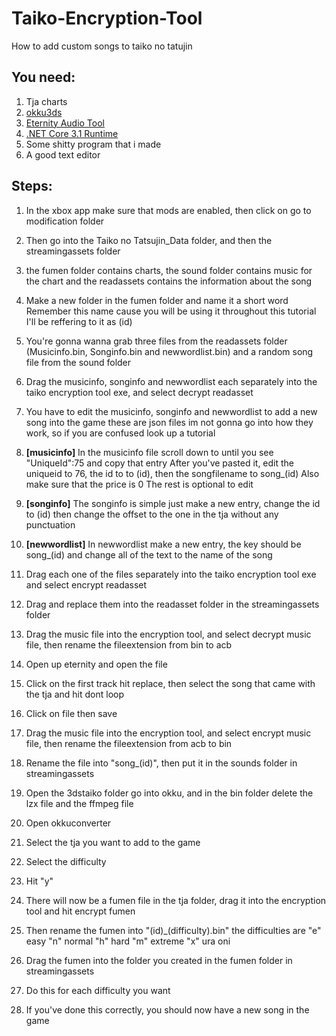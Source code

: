 # Taiko-Encryption-Tool
How to add custom songs to taiko no tatujin

## You need:
1. Tja charts
2. [okku3ds](https://www.teampapafox.org/projects/okku3ds.html)
3. [Eternity Audio Tool](https://animegamemods.net/thread/618/)
4. [.NET Core 3.1 Runtime](https://dotnet.microsoft.com/en-us/download/dotnet/3.1/runtime)
5. Some shitty program that i made
6. A good text editor

## Steps:
1. In the xbox app make sure that mods are enabled, then click on go to modification folder

2. Then go into the Taiko no Tatsujin_Data folder, and then the streamingassets folder

3. the fumen folder contains charts, the sound folder contains music 
for the chart and the readassets contains the information about the song

4. Make a new folder in the fumen folder and name it a short word
Remember this name cause you will be using it throughout this tutorial
I'll be reffering to it as (id)

5. You're gonna wanna grab three files from the readassets folder
(Musicinfo.bin, Songinfo.bin and newwordlist.bin)
and a random song file from the sound folder

6. Drag the musicinfo, songinfo and newwordlist each separately into
the taiko encryption tool exe, and select decrypt readasset

7. You have to edit the musicinfo, songinfo and newwordlist to add a new song into the game
these are json files im not gonna go into how they work, so if you are confused look up a tutorial

8. **[musicinfo]**
In the musicinfo file scroll down to until you see "UniqueId":75 and copy that entry
After you've pasted it, edit the uniqueid to 76, the id to to (id), then the songfilename to song_(id)
Also make sure that the price is 0
The rest is optional to edit

9. **[songinfo]**
The songinfo is simple just make a new entry, change the id to (id)
then change the offset to the one in the tja without any punctuation

10. **[newwordlist]**
In newwordlist make a new entry, the key should be song_(id) and change all of the text to the name of the song

11. Drag each one of the files separately into the taiko encryption tool exe and select encrypt readasset

12. Drag and replace them into the readasset folder in the streamingassets folder

13. Drag the music file into the encryption tool, and select decrypt music file, then
rename the fileextension from bin to acb

14. Open up eternity and open the file

15. Click on the first track hit replace, then select the song that came with the tja and hit dont loop

16. Click on file then save

17. Drag the music file into the encryption tool, and select encrypt music file, then
rename the fileextension from acb to bin

18. Rename the file into "song_(id)", then put it in the sounds folder in streamingassets

19. Open the 3dstaiko folder go into okku, and in the bin folder delete the lzx file and the ffmpeg file

20. Open okkuconverter

21. Select the tja you want to add to the game

22. Select the difficulty

23. Hit "y"

24. There will now be a fumen file in the tja folder, drag it into the encryption tool and hit encrypt fumen

25. Then rename the fumen into "(id)_(difficulty).bin" the difficulties are "e" easy "n" normal "h" hard "m" extreme "x" ura oni

26. Drag the fumen into the folder you created in the fumen folder in streamingassets

27. Do this for each difficulty you want

28. If you've done this correctly, you should now have a new song in the game
